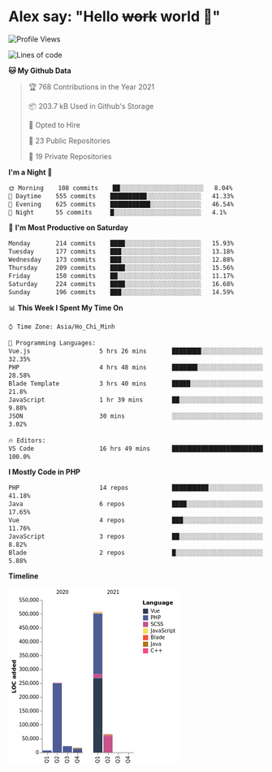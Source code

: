 # Alex say: "Hello ~~work~~ world 🐾"

<!--START_SECTION:waka-->
![Profile Views](http://img.shields.io/badge/Profile%20Views-2-blue)

![Lines of code](https://img.shields.io/badge/From%20Hello%20World%20I%27ve%20Written-870139%20lines%20of%20code-blue)

**🐱 My Github Data** 

> 🏆 768 Contributions in the Year 2021
 > 
> 📦 203.7 kB Used in Github's Storage 
 > 
> 💼 Opted to Hire
 > 
> 📜 23 Public Repositories 
 > 
> 🔑 19 Private Repositories  
 > 
**I'm a Night 🦉** 

```text
🌞 Morning    108 commits    ██░░░░░░░░░░░░░░░░░░░░░░░   8.04% 
🌆 Daytime    555 commits    ██████████░░░░░░░░░░░░░░░   41.33% 
🌃 Evening    625 commits    ███████████░░░░░░░░░░░░░░   46.54% 
🌙 Night      55 commits     █░░░░░░░░░░░░░░░░░░░░░░░░   4.1%

```
📅 **I'm Most Productive on Saturday** 

```text
Monday       214 commits    ████░░░░░░░░░░░░░░░░░░░░░   15.93% 
Tuesday      177 commits    ███░░░░░░░░░░░░░░░░░░░░░░   13.18% 
Wednesday    173 commits    ███░░░░░░░░░░░░░░░░░░░░░░   12.88% 
Thursday     209 commits    ████░░░░░░░░░░░░░░░░░░░░░   15.56% 
Friday       150 commits    ██░░░░░░░░░░░░░░░░░░░░░░░   11.17% 
Saturday     224 commits    ████░░░░░░░░░░░░░░░░░░░░░   16.68% 
Sunday       196 commits    ███░░░░░░░░░░░░░░░░░░░░░░   14.59%

```


📊 **This Week I Spent My Time On** 

```text
⌚︎ Time Zone: Asia/Ho_Chi_Minh

💬 Programming Languages: 
Vue.js                   5 hrs 26 mins       ████████░░░░░░░░░░░░░░░░░   32.35% 
PHP                      4 hrs 48 mins       ███████░░░░░░░░░░░░░░░░░░   28.58% 
Blade Template           3 hrs 40 mins       █████░░░░░░░░░░░░░░░░░░░░   21.8% 
JavaScript               1 hr 39 mins        ██░░░░░░░░░░░░░░░░░░░░░░░   9.88% 
JSON                     30 mins             ░░░░░░░░░░░░░░░░░░░░░░░░░   3.02%

🔥 Editors: 
VS Code                  16 hrs 49 mins      █████████████████████████   100.0%

```

**I Mostly Code in PHP** 

```text
PHP                      14 repos            ██████████░░░░░░░░░░░░░░░   41.18% 
Java                     6 repos             ████░░░░░░░░░░░░░░░░░░░░░   17.65% 
Vue                      4 repos             ███░░░░░░░░░░░░░░░░░░░░░░   11.76% 
JavaScript               3 repos             ██░░░░░░░░░░░░░░░░░░░░░░░   8.82% 
Blade                    2 repos             █░░░░░░░░░░░░░░░░░░░░░░░░   5.88%

```


**Timeline**

![Chart not found](https://raw.githubusercontent.com/alexzvn/alexzvn/main/charts/bar_graph.png) 


<!--END_SECTION:waka-->
